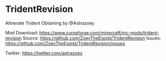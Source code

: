 # TridentRevision
Altnerate Trident Obtaining by @Astrazoey

Mod Download: https://www.curseforge.com/minecraft/mc-mods/trident-revision
Source: https://github.com/ZoeyTheEgoist/TridentRevision
Issues: https://github.com/ZoeyTheEgoist/TridentRevision/issues

Twitter: https://twitter.com/astrazoey